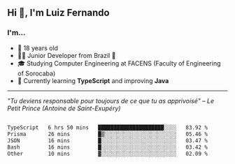 <h2>Hi 👋, I'm Luiz Fernando</h2>

### I'm...
* 🤟 18 years old
* 👨‍💻 Junior Developer from Brazil 💚
* 🎓 Studying Computer Engineering at FACENS (Faculty of Engineering of Sorocaba)
* 🔭 Currently learning **TypeScript** and improving **Java**

---

_"Tu deviens responsable pour toujours de ce que tu as apprivoisé" – Le Petit Prince (Antoine de Saint-Exupéry)_

##

<!--START_SECTION:waka-->

```txt
TypeScript   6 hrs 50 mins   █████████████████████░░░░   83.92 %
Prisma       26 mins         █▒░░░░░░░░░░░░░░░░░░░░░░░   05.46 %
JSON         16 mins         █░░░░░░░░░░░░░░░░░░░░░░░░   03.47 %
Bash         16 mins         █░░░░░░░░░░░░░░░░░░░░░░░░   03.42 %
Other        10 mins         ▓░░░░░░░░░░░░░░░░░░░░░░░░   02.09 %
```

<!--END_SECTION:waka-->
